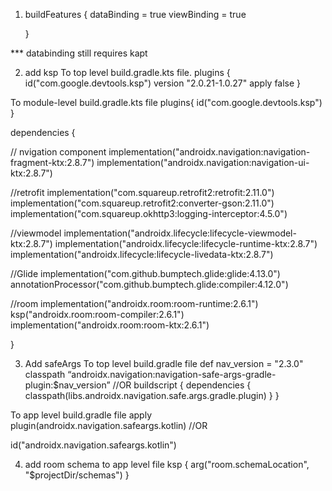 1. buildFeatures {
        dataBinding = true
        viewBinding = true

    }

*** databinding still requires kapt


2. add ksp
To top level build.gradle.kts file.
plugins {
id("com.google.devtools.ksp") version "2.0.21-1.0.27" apply false
}


To module-level build.gradle.kts file
plugins{
id("com.google.devtools.ksp")
}

dependencies {

  // nvigation component
    implementation("androidx.navigation:navigation-fragment-ktx:2.8.7")
    implementation("androidx.navigation:navigation-ui-ktx:2.8.7")

  //retrofit
    implementation("com.squareup.retrofit2:retrofit:2.11.0")
    implementation("com.squareup.retrofit2:converter-gson:2.11.0")
    implementation("com.squareup.okhttp3:logging-interceptor:4.5.0")

  //viewmodel
    implementation("androidx.lifecycle:lifecycle-viewmodel-ktx:2.8.7")
    implementation("androidx.lifecycle:lifecycle-runtime-ktx:2.8.7")
    implementation("androidx.lifecycle:lifecycle-livedata-ktx:2.8.7")

  //Glide
    implementation("com.github.bumptech.glide:glide:4.13.0")
    annotationProcessor("com.github.bumptech.glide:compiler:4.12.0")

  //room
    implementation("androidx.room:room-runtime:2.6.1")
    ksp("androidx.room:room-compiler:2.6.1")
    implementation("androidx.room:room-ktx:2.6.1")

}

3. Add safeArgs
To top level build.gradle file
def nav_version = "2.3.0"
classpath “androidx.navigation:navigation-safe-args-gradle-plugin:$nav_version”
//OR
buildscript {
    dependencies {
        classpath(libs.androidx.navigation.safe.args.gradle.plugin)
    }
}

To app level build.gradle file
apply plugin(androidx.navigation.safeargs.kotlin)
//OR

   id("androidx.navigation.safeargs.kotlin")
   
4. add room schema to app level file
 ksp {
            arg("room.schemaLocation", "$projectDir/schemas")
        }
